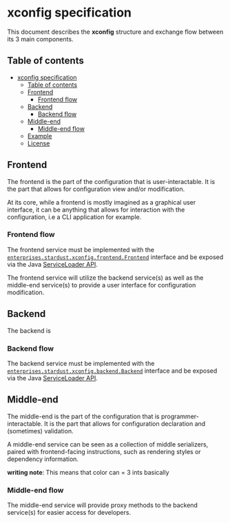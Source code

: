# xconfig specification

This document describes the **xconfig** structure and exchange flow between its 3 main components.

## Table of contents

- [xconfig specification](#xconfig-specification)
  - [Table of contents](#table-of-contents)
  - [Frontend](#frontend)
    - [Frontend flow](#frontend-flow)
  - [Backend](#backend)
    - [Backend flow](#backend-flow)
  - [Middle-end](#middle-end)
    - [Middle-end flow](#middle-end-flow)
  - [Example](#example)
  - [License](#license)

## Frontend

The frontend is the part of the configuration that is user-interactable. It is the part that allows for configuration view and/or modification.

At its core, while a frontend is mostly imagined as a graphical user interface, it can be anything that allows for interaction with the configuration, i.e a CLI application for example.

### Frontend flow

The frontend service must be implemented with the [`enterprises.stardust.xconfig.frontend.Frontend`](../frontend/src/main/java/enterprises/stardust/xconfig/frontend/Frontend.java) 
interface and be exposed via the Java [ServiceLoader API](https://docs.oracle.com/javase/8/docs/api/java/util/ServiceLoader.html).

The frontend service will utilize the backend service(s) as well as the middle-end service(s) to provide a user interface for configuration modification.

## Backend

The backend is

### Backend flow

The backend service must be implemented with the [`enterprises.stardust.xconfig.backend.Backend`](../backend/src/main/java/enterprises/stardust/xconfig/backend/Backend.java)
interface and be exposed via the Java [ServiceLoader API](https://docs.oracle.com/javase/8/docs/api/java/util/ServiceLoader.html).

## Middle-end

The middle-end is the part of the configuration that is programmer-interactable. It is the part that allows for configuration declaration and (sometimes) validation.

A middle-end service can be seen as a collection of middle serializers, paired with frontend-facing instructions, such as rendering styles or dependency information.
                                    
**writing note**: This means that color can = 3 ints basically

### Middle-end flow

The middle-end service will provide proxy methods to the backend service(s) for easier access for developers.

